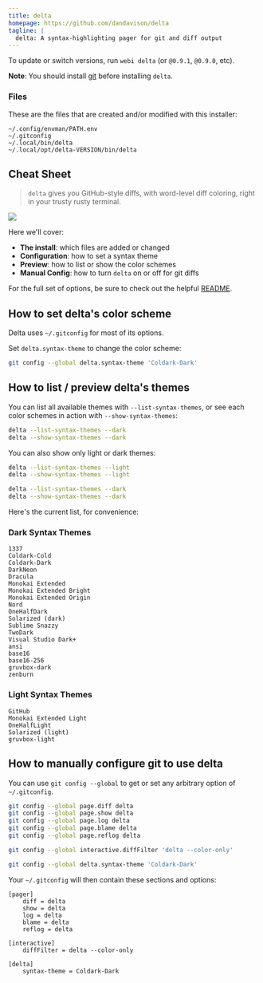 ```yaml
---
title: delta
homepage: https://github.com/dandavison/delta
tagline: |
  delta: A syntax-highlighting pager for git and diff output
---
```


To update or switch versions, run `webi delta` (or `@0.9.1`, `@0.9.0`, etc).

**Note**: You should install [git](./git) before installing `delta`.

### Files

These are the files that are created and/or modified with this installer:

```text
~/.config/envman/PATH.env
~/.gitconfig
~/.local/bin/delta
~/.local/opt/delta-VERSION/bin/delta
```

## Cheat Sheet

> `delta` gives you GitHub-style diffs, with word-level diff coloring, right in
> your trusty rusty terminal.

![](https://user-images.githubusercontent.com/52205/65248525-32250480-daea-11e9-9965-1a05c6a4bdf4.png)

Here we'll cover:

- **The install**: which files are added or changed
- **Configuration**: how to set a syntax theme
- **Preview**: how to list or show the color schemes
- **Manual Config**: how to turn `delta` on or off for git diffs

For the full set of options, be sure to check out the helpful
[README](https://github.com/dandavison/delta).

## How to set delta's color scheme

Delta uses `~/.gitconfig` for most of its options.

Set `delta.syntax-theme` to change the color scheme:

```sh
git config --global delta.syntax-theme 'Coldark-Dark'
```

## How to list / preview delta's themes

You can list all available themes with `--list-syntax-themes`, or see each color
schemes in action with `--show-syntax-themes`:

```sh
delta --list-syntax-themes --dark
delta --show-syntax-themes --dark
```

You can also show only light or dark themes:

```sh
delta --list-syntax-themes --light
delta --show-syntax-themes --light
```

```sh
delta --list-syntax-themes --dark
delta --show-syntax-themes --dark
```

Here's the current list, for convenience:

### Dark Syntax Themes

```text
1337
Coldark-Cold
Coldark-Dark
DarkNeon
Dracula
Monokai Extended
Monokai Extended Bright
Monokai Extended Origin
Nord
OneHalfDark
Solarized (dark)
Sublime Snazzy
TwoDark
Visual Studio Dark+
ansi
base16
base16-256
gruvbox-dark
zenburn
```

### Light Syntax Themes

```text
GitHub
Monokai Extended Light
OneHalfLight
Solarized (light)
gruvbox-light
```

## How to manually configure git to use delta

You can use `git config --global` to get or set any arbitrary option of
`~/.gitconfig`.

```sh
git config --global page.diff delta
git config --global page.show delta
git config --global page.log delta
git config --global page.blame delta
git config --global page.reflog delta

git config --global interactive.diffFilter 'delta --color-only'

git config --global delta.syntax-theme 'Coldark-Dark'
```

Your `~/.gitconfig` will then contain these sections and options:

```gitconfig
[pager]
    diff = delta
    show = delta
    log = delta
    blame = delta
    reflog = delta

[interactive]
    diffFilter = delta --color-only

[delta]
    syntax-theme = Coldark-Dark
```
